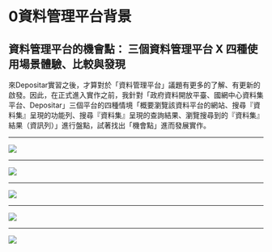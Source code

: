 # 0資料管理平台背景
## 資料管理平台的機會點： 三個資料管理平台 X 四種使用場景體驗、比較與發現


來Depositar實習之後，才算對於「資料管理平台」議題有更多的了解、有更新的啟發。因此，在正式進入實作之前，我針對「政府資料開放平臺、國網中心資料集平台、Depositar」三個平台的四種情境「概要瀏覽該資料平台的網站、搜尋『資料集』呈現的功能列、搜尋『資料集』呈現的查詢結果、瀏覽搜尋到的『資料集』結果（資訊列）」進行盤點，試著找出「機會點」進而發展實作。

---

![](https://hackmd.io/_uploads/BkTWBlzT3.jpg)

---

![](https://hackmd.io/_uploads/rJzBOgMpn.jpg)

---

![](https://hackmd.io/_uploads/SkfrdxMpn.jpg)

---

![](https://hackmd.io/_uploads/SyGHugz6n.jpg)

---

![](https://hackmd.io/_uploads/SkeBulG63.jpg)
